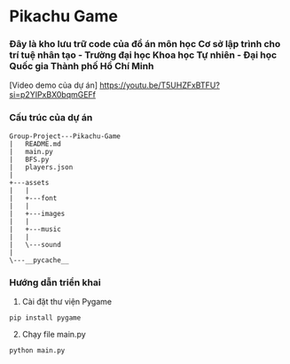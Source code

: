 # Pikachu Game
### Đây là kho lưu trữ code của đồ án môn học Cơ sở lập trình cho trí tuệ nhân tạo - Trường đại học Khoa học Tự nhiên - Đại học Quốc gia Thành phố Hồ Chí Minh
[Video demo của dự án] https://youtu.be/T5UHZFxBTFU?si=p2YIPxBX0bqmGEFf

### Cấu trúc của dự án
```
Group-Project---Pikachu-Game
|   README.md
|   main.py
|   BFS.py
|   players.json
|
+---assets
|   |
|   +---font
|   |
|   +---images
|   |
|   +---music
|   |
|   \---sound
|
\---__pycache__
```

### Hướng dẫn triển khai
1. Cài đặt thư viện Pygame
```
pip install pygame
```

2. Chạy file main.py
```
python main.py
```
